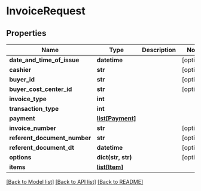 # InvoiceRequest

## Properties
Name | Type | Description | Notes
------------ | ------------- | ------------- | -------------
**date_and_time_of_issue** | **datetime** |  | [optional] 
**cashier** | **str** |  | [optional] 
**buyer_id** | **str** |  | [optional] 
**buyer_cost_center_id** | **str** |  | [optional] 
**invoice_type** | **int** |  | 
**transaction_type** | **int** |  | 
**payment** | [**list[Payment]**](Payment.md) |  | 
**invoice_number** | **str** |  | [optional] 
**referent_document_number** | **str** |  | [optional] 
**referent_document_dt** | **datetime** |  | [optional] 
**options** | **dict(str, str)** |  | [optional] 
**items** | [**list[Item]**](Item.md) |  | 

[[Back to Model list]](../README.md#documentation-for-models) [[Back to API list]](../README.md#documentation-for-api-endpoints) [[Back to README]](../README.md)


